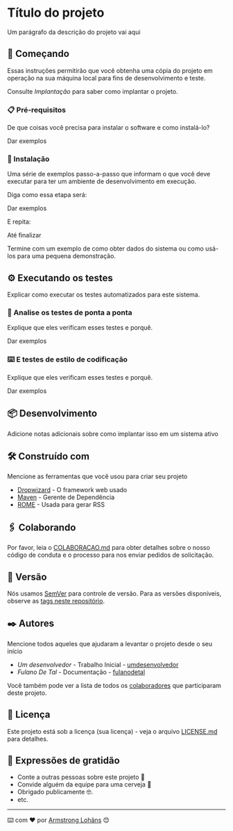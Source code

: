# Título do projeto

Um parágrafo da descrição do projeto vai aqui

## 🚀 Começando

Essas instruções permitirão que você obtenha uma cópia do projeto em operação na sua máquina local para fins de desenvolvimento e teste.

Consulte *Implantação* para saber como implantar o projeto.

### 📋 Pré-requisitos

De que coisas você precisa para instalar o software e como instalá-lo?


Dar exemplos


### 🔧 Instalação

Uma série de exemplos passo-a-passo que informam o que você deve executar para ter um ambiente de desenvolvimento em execução.

Diga como essa etapa será:


Dar exemplos


E repita:


Até finalizar


Termine com um exemplo de como obter dados do sistema ou como usá-los para uma pequena demonstração.

## ⚙️ Executando os testes

Explicar como executar os testes automatizados para este sistema.

### 🔩 Analise os testes de ponta a ponta

Explique que eles verificam esses testes e porquê.


Dar exemplos


### ⌨️ E testes de estilo de codificação

Explique que eles verificam esses testes e porquê.


Dar exemplos


## 📦 Desenvolvimento

Adicione notas adicionais sobre como implantar isso em um sistema ativo

## 🛠️ Construído com

Mencione as ferramentas que você usou para criar seu projeto

* [Dropwizard](http://www.dropwizard.io/1.0.2/docs/) - O framework web usado
* [Maven](https://maven.apache.org/) - Gerente de Dependência
* [ROME](https://rometools.github.io/rome/) - Usada para gerar RSS

## 🖇️ Colaborando

Por favor, leia o [COLABORACAO.md](https://gist.github.com/usuario/linkParaInfoSobreContribuicoes) para obter detalhes sobre o nosso código de conduta e o processo para nos enviar pedidos de solicitação.

## 📌 Versão

Nós usamos [SemVer](http://semver.org/) para controle de versão. Para as versões disponíveis, observe as [tags neste repositório](https://github.com/suas/tags/do/projeto). 

## ✒️ Autores

Mencione todos aqueles que ajudaram a levantar o projeto desde o seu início

* *Um desenvolvedor* - Trabalho Inicial - [umdesenvolvedor](https://github.com/linkParaPerfil)
* *Fulano De Tal* - Documentação - [fulanodetal](https://github.com/linkParaPerfil)

Você também pode ver a lista de todos os [colaboradores](https://github.com/usuario/projeto/colaboradores) que participaram deste projeto.

## 📄 Licença

Este projeto está sob a licença (sua licença) - veja o arquivo [LICENSE.md](https://github.com/usuario/projeto/licenca) para detalhes.

## 🎁 Expressões de gratidão

* Conte a outras pessoas sobre este projeto 📢
* Convide alguém da equipe para uma cerveja 🍺 
* Obrigado publicamente 🤓.
* etc.


---
⌨️ com ❤️ por [Armstrong Lohãns](https://gist.github.com/lohhans) 😊